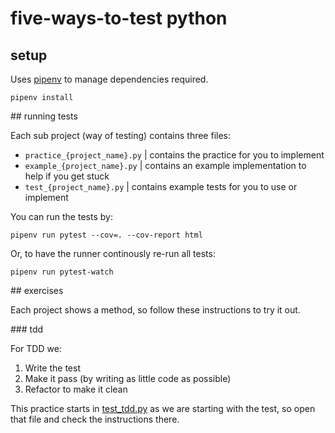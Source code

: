 # five-ways-to-test python

## setup

Uses [pipenv](https://docs.python-guide.org/dev/virtualenvs/) to manage dependencies required.

```shell script
pipenv install
```

## running tests

Each sub project (way of testing) contains three files:
- `practice_{project_name}.py` | contains the practice for you to implement
- `example_{project_name}.py` | contains an example implementation to help if you get stuck
- `test_{project_name}.py` | contains example tests for you to use or implement

You can run the tests by:

```shell script
pipenv run pytest --cov=. --cov-report html
```

Or, to have the runner continously re-run all tests:

```shell script
pipenv run pytest-watch
```

## exercises

Each project shows a method, so follow these instructions to try it out.

### tdd

For TDD we:

1. Write the test
2. Make it pass (by writing as little code as possible)
3. Refactor to make it clean

This practice starts in [test_tdd.py](tdd/test_tdd.py) as we are starting with the test, so open that file and check the instructions there.
